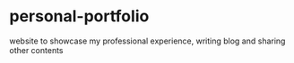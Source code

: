 # personal-portfolio
website to showcase my professional experience, writing blog and sharing other contents

